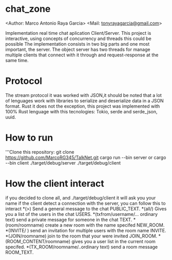 # chat_zone
<Author: Marco Antonio Raya Garcia>
<Mail: tonyrayagarcia@gmail.com>

Implementation real time chat aplication Client/Server. This project is interactive, using concepts of concurrency and threads this could be possible
The implementation consists in two big parts and one most important, the server. The object server has two threads for manage multiple clients that connect 
with it through <sockets> and request-response at the same time.
# Protocol
The stream protocol it was worked with JSON,it should be noted that a lot of lenguages work with libraries to serialize and deserialize data in a JSON format.
Rust it does not the exception, this project was implemented with 100% Rust lenguage with this tecnologies: Tokio, serde and serde_json, uuid.
# How to run
'''Clone this repository:
git clone https://github.com/MarcoRG345/TalkNet.git
cargo run --bin server or cargo --bin client
./target/debug/server ./target/debug/client
# How the client interact
if you decided to clone all, and ./target/debug/client it will ask you your name if the client detect a connection with the server, you can follow this to interact
  *(>) Send a general message to the chat PUBLIC_TEXT.
  *(all/) Gives you a list of the users in the chat USERS.
  *(txfrom/username/... ordinary text) send a private message for someone in the chat TEXT.
  *(room/roomname) create a new room with the name specifed NEW_ROOM.
  *(INVITE/ <users> <roomname>) send an invitation for multiple users with the room name INVITE.
  *(JOIN/roomname) join to the room that your were invited JOIN_ROOM.
  *(ROOM_CONTENT/roomname) gives you a user list in the current room specifed.
  *(TX_ROOM/roomname/..ordinary text) send a room message ROOM_TEXT. 
